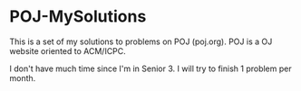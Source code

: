 # POJ-MySolutions

This is a set of my solutions to problems on POJ (poj.org). POJ is a OJ website oriented to ACM/ICPC.

I don't have much time since I'm in Senior 3. I will try to finish 1 problem per month.
